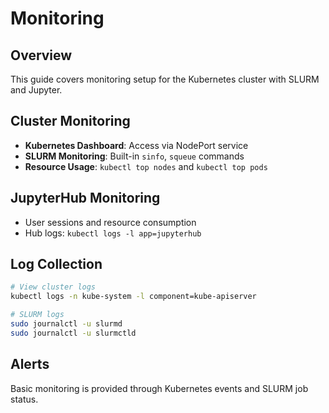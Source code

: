 # Monitoring

## Overview
This guide covers monitoring setup for the Kubernetes cluster with SLURM and Jupyter.

## Cluster Monitoring
- **Kubernetes Dashboard**: Access via NodePort service
- **SLURM Monitoring**: Built-in `sinfo`, `squeue` commands
- **Resource Usage**: `kubectl top nodes` and `kubectl top pods`

## JupyterHub Monitoring
- User sessions and resource consumption
- Hub logs: `kubectl logs -l app=jupyterhub`

## Log Collection
```bash
# View cluster logs
kubectl logs -n kube-system -l component=kube-apiserver

# SLURM logs
sudo journalctl -u slurmd
sudo journalctl -u slurmctld
```

## Alerts
Basic monitoring is provided through Kubernetes events and SLURM job status.
